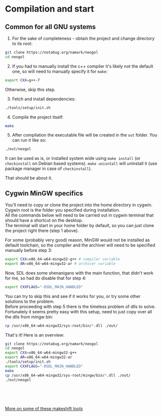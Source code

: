 # Compilation and start

## Common for all GNU systems
1. For the sake of completeness - obtain the project and change directory to its root:
```bash
git clone https://notabug.org/namark/neogol
cd neogol
```

2. If you had to manually install the c++ compiler it's likely not the default one, so will need to manually specify it for `make`:
```bash
export CXX=g++-7
```
Otherwise, skip this step.

3. Fetch and install dependencies:
```bash
./tools/setup/init.sh
```

4. Compile the project itself:
```bash
make
```

5. After compilation the executable file will be created in the `out` folder. You can run it like so:
```bash
./out/neogol
```
It can be used as is, or installed system wide using `make install` (or `checkinstall` on Debian based systems). `make unisntall` will uninstall it (use package manager in case of `checkinstall`).

That should be about it.

## Cygwin MinGW specifics
You'll need to copy or clone the project into the home directory in cygwin. <br />
Cygwin root is the folder you specified during installation. <br />
All the commands below will need to be carried out in cygwin terminal that should have a shortcut on the desktop. <br />
The terminal will start in your home folder by default, so you can just clone the project right there (step 1 above).<br />

For some (probably very good) reason, MinGW would not be installed as default toolchain, so the compiler and the archiver will need to be specified manually before step 3:
```bash
export CXX=x86_64-w64-mingw32-g++ # compiler variable
export AR=x86_64-w64-mingw32-ar # archiver variable
```
Now, SDL does some shenanigans with the main function, that didn't work for me, so had do disable that for step 4:
```bash
export CXXFLAGS="-DSDL_MAIN_HANDLED"
```
You can try to skip this and see if it works for you, or try some other solutions to the problem.<br />
Before proceeding with step 5 there is the timeless problem of dlls to solve. Fortunately it seems pretty easy with this setup, need to just copy over all the dlls from mingw bin:
```bash
cp /usr/x86_64-w64-mingw32/sys-root/bin/*.dll ./out/
```
That's it! Here is an overview:
```bash
git clone https://notabug.org/namark/neogol
cd neogol
export CXX=x86_64-w64-mingw32-g++
export AR=x86_64-w64-mingw32-ar
./tools/setup/init.sh
export CXXFLAGS="-DSDL_MAIN_HANDLED"
make
cp /usr/x86_64-w64-mingw32/sys-root/mingw/bin/*.dll ./out/
./out/neogol
```

<br />
<br />
<br />

[More on some of these makeshift tools](3_more_on_tools.md)
